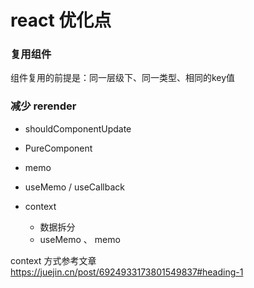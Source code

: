 # react 优化点

### 复用组件

组件复用的前提是：同一层级下、同一类型、相同的key值

### 减少 rerender

- shouldComponentUpdate

- PureComponent 

- memo

- useMemo / useCallback

- context     
  - 数据拆分
  - useMemo 、 memo

context 方式参考文章 https://juejin.cn/post/6924933173801549837#heading-1
